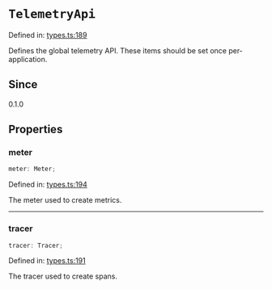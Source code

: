 # `TelemetryApi`

Defined in: [types.ts:189](https://github.com/adobe/aio-lib-telemetry/blob/dd348342643b2b66d5a8c5267221de639b83642e/source/types.ts#L189)

Defines the global telemetry API. These items should be set once per-application.

## Since

0.1.0

## Properties

### meter

```ts
meter: Meter;
```

Defined in: [types.ts:194](https://github.com/adobe/aio-lib-telemetry/blob/dd348342643b2b66d5a8c5267221de639b83642e/source/types.ts#L194)

The meter used to create metrics.

---

### tracer

```ts
tracer: Tracer;
```

Defined in: [types.ts:191](https://github.com/adobe/aio-lib-telemetry/blob/dd348342643b2b66d5a8c5267221de639b83642e/source/types.ts#L191)

The tracer used to create spans.
